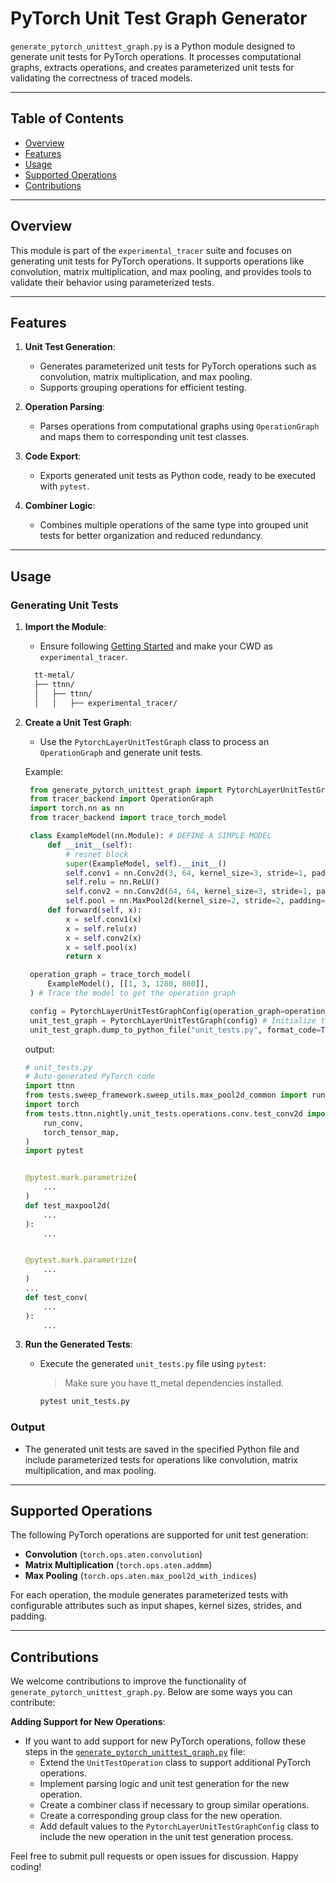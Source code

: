 # PyTorch Unit Test Graph Generator

`generate_pytorch_unittest_graph.py` is a Python module designed to generate unit tests for PyTorch operations. It processes computational graphs, extracts operations, and creates parameterized unit tests for validating the correctness of traced models.

---

## Table of Contents
- [Overview](#overview)
- [Features](#features)
- [Usage](#usage)
- [Supported Operations](#supported-operations)
- [Contributions](#contributions)

---

## Overview

This module is part of the `experimental_tracer` suite and focuses on generating unit tests for PyTorch operations. It supports operations like convolution, matrix multiplication, and max pooling, and provides tools to validate their behavior using parameterized tests.

---

## Features

1. **Unit Test Generation**:
   - Generates parameterized unit tests for PyTorch operations such as convolution, matrix multiplication, and max pooling.
   - Supports grouping operations for efficient testing.

2. **Operation Parsing**:
   - Parses operations from computational graphs using `OperationGraph` and maps them to corresponding unit test classes.

3. **Code Export**:
   - Exports generated unit tests as Python code, ready to be executed with `pytest`.

4. **Combiner Logic**:
   - Combines multiple operations of the same type into grouped unit tests for better organization and reduced redundancy.

---

## Usage

### Generating Unit Tests
1. **Import the Module**:
   - Ensure following [Getting Started](README.md#getting-started) and make your CWD as `experimental_tracer`.
    ```bash
      tt-metal/
      ├── ttnn/
      │   ├── ttnn/
      │   │   ├── experimental_tracer/
    ```

2. **Create a Unit Test Graph**:
   - Use the `PytorchLayerUnitTestGraph` class to process an `OperationGraph` and generate unit tests.

   Example:
   ```python
    from generate_pytorch_unittest_graph import PytorchLayerUnitTestGraph, PytorchLayerUnitTestGraphConfig
    from tracer_backend import OperationGraph
    import torch.nn as nn
    from tracer_backend import trace_torch_model

    class ExampleModel(nn.Module): # DEFINE A SIMPLE MODEL
        def __init__(self):
            # resnet block
            super(ExampleModel, self).__init__()
            self.conv1 = nn.Conv2d(3, 64, kernel_size=3, stride=1, padding=1)
            self.relu = nn.ReLU()
            self.conv2 = nn.Conv2d(64, 64, kernel_size=3, stride=1, padding=1)
            self.pool = nn.MaxPool2d(kernel_size=2, stride=2, padding=0)
        def forward(self, x):
            x = self.conv1(x)
            x = self.relu(x)
            x = self.conv2(x)
            x = self.pool(x)
            return x

    operation_graph = trace_torch_model(
        ExampleModel(), [[1, 3, 1280, 800]],
    ) # Trace the model to get the operation graph

    config = PytorchLayerUnitTestGraphConfig(operation_graph=operation_graph) # Create a configuration for the unit test graph
    unit_test_graph = PytorchLayerUnitTestGraph(config) # Initialize the unit test graph with the configuration
    unit_test_graph.dump_to_python_file("unit_tests.py", format_code=True) # Generate the unit tests and save them to a Python file
   ```

    output:
    ```python
    # unit_tests.py
    # Auto-generated PyTorch code
    import ttnn
    from tests.sweep_framework.sweep_utils.max_pool2d_common import run_max_pool2d
    import torch
    from tests.ttnn.nightly.unit_tests.operations.conv.test_conv2d import (
        run_conv,
        torch_tensor_map,
    )
    import pytest


    @pytest.mark.parametrize(
        ...
    )
    def test_maxpool2d(
        ...
    ):
        ...


    @pytest.mark.parametrize(
        ...
    )
    ...
    def test_conv(
        ...
    ):
        ...
    ```

3. **Run the Generated Tests**:
   - Execute the generated `unit_tests.py` file using `pytest`:
        > Make sure you have tt_metal dependencies installed.
     ```bash
     pytest unit_tests.py
     ```

### Output
- The generated unit tests are saved in the specified Python file and include parameterized tests for operations like convolution, matrix multiplication, and max pooling.

---

## Supported Operations

The following PyTorch operations are supported for unit test generation:
- **Convolution** (`torch.ops.aten.convolution`)
- **Matrix Multiplication** (`torch.ops.aten.addmm`)
- **Max Pooling** (`torch.ops.aten.max_pool2d_with_indices`)

For each operation, the module generates parameterized tests with configurable attributes such as input shapes, kernel sizes, strides, and padding.

---

## Contributions

We welcome contributions to improve the functionality of `generate_pytorch_unittest_graph.py`. Below are some ways you can contribute:

**Adding Support for New Operations**:
- If you want to add support for new PyTorch operations, follow these steps in the [`generate_pytorch_unittest_graph.py`](generate_pytorch_unittest_graph.py) file:
   - Extend the `UnitTestOperation` class to support additional PyTorch operations.
   - Implement parsing logic and unit test generation for the new operation.
   - Create a combiner class if necessary to group similar operations.
   - Create a corresponding group class for the new operation.
   - Add default values to the `PytorchLayerUnitTestGraphConfig` class to include the new operation in the unit test generation process.


Feel free to submit pull requests or open issues for discussion. Happy coding!
